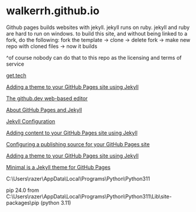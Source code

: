 # walkerrh.github.io

Github pages builds websites with jekyll. jekyll runs on ruby. jekyll and ruby are hard to run on windows. to build this site, and without being linked to a fork, do the following: fork the template -> clone -> delete fork -> make new repo with cloned files -> now it builds 

^of course nobody can do that to this repo as the licensing and terms of service

[get.tech](https://get.tech/)

[Adding a theme to your GitHub Pages site using Jekyll](https://docs.github.com/en/pages/setting-up-a-github-pages-site-with-jekyll/adding-a-theme-to-your-github-pages-site-using-jekyll)

[The github.dev web-based editor](https://docs.github.com/en/codespaces/the-githubdev-web-based-editor)

[About GitHub Pages and Jekyll](https://docs.github.com/en/pages/setting-up-a-github-pages-site-with-jekyll/about-github-pages-and-jekyll)

[Jekyll Configuration](https://jekyllrb.com/docs/configuration/)


[Adding content to your GitHub Pages site using Jekyll](https://docs.github.com/en/pages/setting-up-a-github-pages-site-with-jekyll/adding-content-to-your-github-pages-site-using-jekyll)

[Configuring a publishing source for your GitHub Pages site](https://docs.github.com/en/pages/getting-started-with-github-pages/configuring-a-publishing-source-for-your-github-pages-site)

[Adding a theme to your GitHub Pages site using Jekyll](https://docs.github.com/en/pages/setting-up-a-github-pages-site-with-jekyll/adding-a-theme-to-your-github-pages-site-using-jekyll)

[Minimal is a Jekyll theme for GitHub Pages](https://github.com/pages-themes/minimal/tree/master)




C:\Users\razer\AppData\Local\Programs\Python\Python311

pip 24.0 from C:\Users\razer\AppData\Local\Programs\Python\Python311\Lib\site-packages\pip (python 3.11)